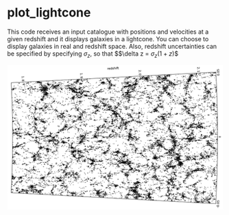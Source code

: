 # plot_lightcone

This code receives an input catalogue with positions and velocities at a given redshift and it displays galaxies in a lightcone. You can choose to display galaxies in real and redshift space. Also, redshift uncertainties can be specified by specifying $\sigma_z$, so that
$$\delta z = $\sigma_z(1+z)$$

![Example of output](https://github.com/aaorsi/plot_lightcone/blob/master/zspace.png)
